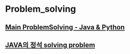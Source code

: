# Problem_solving
## [Main ProblemSolving - Java & Python](https://github.com/hwangyoungjin/Problem_solving/tree/master/Java_Python_CAU)
## [JAVA의 정석 solving problem](https://github.com/hwangyoungjin/Problem_solving/tree/master/oop_1_java)
